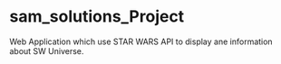 # sam_solutions_Project

Web Application which use STAR WARS API to display ane information about SW Universe.
